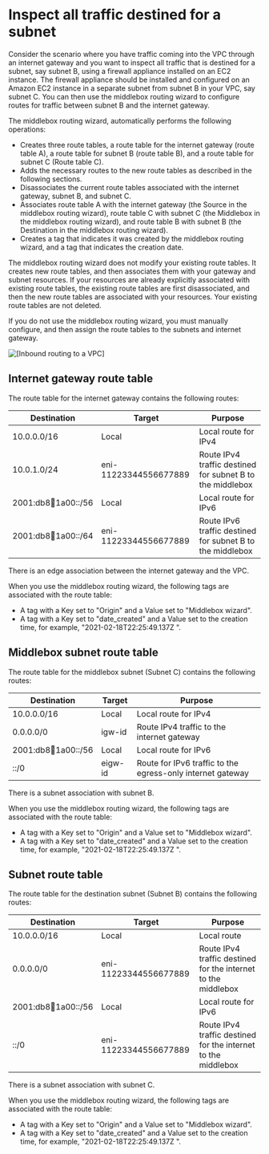 # Inspect all traffic destined for a subnet<a name="internet-gateway-subnet"></a>

Consider the scenario where you have traffic coming into the VPC through an internet gateway and you want to inspect all traffic that is destined for a subnet, say subnet B, using a firewall appliance installed on an EC2 instance\. The firewall appliance should be installed and configured on an Amazon EC2 instance in a separate subnet from subnet B in your VPC, say subnet C\. You can then use the middlebox routing wizard to configure routes for traffic between subnet B and the internet gateway\.

 The middlebox routing wizard, automatically performs the following operations:
+ Creates three route tables, a route table for the internet gateway \(route table A\), a route table for subnet B \(route table B\), and a route table for subnet C \(Route table C\)\.
+ Adds the necessary routes to the new route tables as described in the following sections\.
+ Disassociates the current route tables associated with the internet gateway, subnet B, and subnet C\.
+ Associates route table A with the internet gateway \(the Source in the middlebox routing wizard\), route table C with subnet C \(the Middlebox in the middlebox routing wizard\), and route table B with subnet B \(the Destination in the middlebox routing wizard\)\.
+ Creates a tag that indicates it was created by the middlebox routing wizard, and a tag that indicates the creation date\.

The middlebox routing wizard does not modify your existing route tables\. It creates new route tables, and then associates them with your gateway and subnet resources\. If your resources are already explicitly associated with existing route tables, the existing route tables are first disassociated, and then the new route tables are associated with your resources\. Your existing route tables are not deleted\.

If you do not use the middlebox routing wizard, you must manually configure, and then assign the route tables to the subnets and internet gateway\.

![\[Inbound routing to a VPC\]](http://docs.aws.amazon.com/vpc/latest/userguide/images/ingress-routing-firewall-ipv6.png)

## Internet gateway route table<a name="internet-gateway-igw-route-table"></a>

The route table for the internet gateway contains the following routes:


| Destination | Target | Purpose | 
| --- | --- | --- | 
| 10\.0\.0\.0/16 | Local | Local route for IPv4 | 
| 10\.0\.1\.0/24 | eni\-11223344556677889 | Route IPv4 traffic destined for subnet B to the middlebox | 
| 2001:db8:1234:1a00::/56 | Local | Local route for IPv6 | 
| 2001:db8:1234:1a00::/64 | eni\-11223344556677889 | Route IPv6 traffic destined for subnet B to the middlebox | 

There is an edge association between the internet gateway and the VPC\. 

When you use the middlebox routing wizard, the following tags are associated with the route table:
+ A tag with a Key set to "Origin" and a Value set to "Middlebox wizard"\.
+ A tag with a Key set to "date\_created" and a Value set to the creation time, for example, "2021\-02\-18T22:25:49\.137Z "\.

## Middlebox subnet route table<a name="internet-gateway-middlebox-subnet-route-table"></a>

The route table for the middlebox subnet \(Subnet C\) contains the following routes:


| Destination | Target | Purpose | 
| --- | --- | --- | 
| 10\.0\.0\.0/16 | Local | Local route for IPv4 | 
| 0\.0\.0\.0/0 | igw\-id | Route IPv4 traffic to the internet gateway | 
| 2001:db8:1234:1a00::/56 | Local | Local route for IPv6 | 
| ::/0 | eigw\-id | Route for IPv6 traffic to the egress\-only internet gateway | 

There is a subnet association with subnet B\. 

When you use the middlebox routing wizard, the following tags are associated with the route table:
+ A tag with a Key set to "Origin" and a Value set to "Middlebox wizard"\.
+ A tag with a Key set to "date\_created" and a Value set to the creation time, for example, "2021\-02\-18T22:25:49\.137Z "\.

## Subnet route table<a name="internet-gateway-subnet-route-table"></a>

The route table for the destination subnet \(Subnet B\) contains the following routes:


| Destination | Target | Purpose | 
| --- | --- | --- | 
| 10\.0\.0\.0/16 | Local | Local route  | 
| 0\.0\.0\.0/0 | eni\-11223344556677889 | Route IPv4 traffic destined for the internet to the middlebox | 
| 2001:db8:1234:1a00::/56 | Local | Local route for IPv6 | 
| ::/0 | eni\-11223344556677889 | Route IPv4 traffic destined for the internet to the middlebox | 

There is a subnet association with subnet C\. 

When you use the middlebox routing wizard, the following tags are associated with the route table:
+ A tag with a Key set to "Origin" and a Value set to "Middlebox wizard"\.
+ A tag with a Key set to "date\_created" and a Value set to the creation time, for example, "2021\-02\-18T22:25:49\.137Z "\.